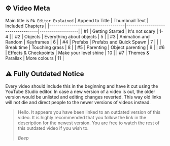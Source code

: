 ## ⚙ Video Meta
Main title is `PA Editor Explained`
| Append to Title                     | Thumbnail Text                    | Included Chapters |
|-------------------------------------|-----------------------------------|-------------------|
| #1 \| Getting Started               | It's not scary                    | 1-4               |
| #2 \| Objects                       | Everything about objects          | 5                 |
| #3 \| Animation and Random          | Keyframes                         | 6                 |
| #4 \| Prefabs                       | Prefabs and Quick Spawn           | 7                 |
| \| Break time                       | Touching grass                    | 8                 |
| #5 \| Parenting                     | Object parenting                  | 9                 |
| #6 \| Effects & Checkpoints         | Make your level shine             | 10                |
| #7 \| Themes & Parallax             | More colours                      | 11                |

## ⚠ Fully Outdated Notice
Every video should include this in the beginning and have it cut using the YouTube Studio editor.
In case a new version of a video is out, the older version would be unlisted and editing changes reverted.
This way old links will not die and direct people to the newer versions of videos instead.

> Hello. It appears you have been linked to an outdated version of this video. It is highly recommended that you follow the link in the description for the newest version. You are free to watch the rest of this outdated video if you wish to.
> 
> _Beep_
